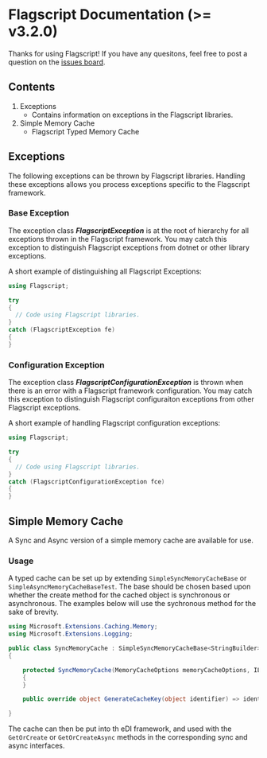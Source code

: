 # Flagscript Documentation (>= v3.2.0)

Thanks for using Flagscript! If you have any quesitons, feel free to post a question on the [issues board](../../issues). 

## Contents

1. Exceptions
   - Contains information on exceptions in the Flagscript libraries.
2. Simple Memory Cache
   - Flagscript Typed Memory Cache

## Exceptions

The following exceptions can be thrown by Flagscript libraries. Handling these exceptions allows you process exceptions specific to the Flagscript framework.

### Base Exception

The exception class **_FlagscriptException_** is at the root of hierarchy for all exceptions thrown in the Flagscript framework. You may catch this exception to distinguish Flagscript exceptions from dotnet or other library exceptions.

A short example of distinguishing all Flagscript Exceptions:

```csharp
using Flagscript;

try
{
  // Code using Flagscript libraries.
}
catch (FlagscriptException fe)
{
}
```

### Configuration Exception

The exception class **_FlagscriptConfigurationException_** is thrown when there is an error with a Flagscript framework configuration. You may catch this exception to distinguish Flagscript configuraiton exceptions from other Flagscript exceptions.

A short example of handling Flagscript configuration exceptions:

```csharp
using Flagscript;

try
{
  // Code using Flagscript libraries.
}
catch (FlagscriptConfigurationException fce)
{
}
```

## Simple Memory Cache

A Sync and Async version of a simple memory cache are available for use. 

### Usage

A typed cache can be set up by extending `SimpleSyncMemoryCacheBase` or `SimpleAsyncMemoryCacheBaseTest`. The base should be chosen based upon whether the create method for the cached object is synchronous or asynchronous. The examples below will use the sychronous method for the sake of brevity.

```csharp
using Microsoft.Extensions.Caching.Memory;
using Microsoft.Extensions.Logging;

public class SyncMemoryCache : SimpleSyncMemoryCacheBase<StringBuilder>
{

	protected SyncMemoryCache(MemoryCacheOptions memoryCacheOptions, ILogger logger) : base(memoryCacheOptions, logger)
	{
	}	

	public override object GenerateCacheKey(object identifier) => identifier;

}
```

The cache can then be put into th eDI framework, and used with the `GetOrCreate` or `GetOrCreateAsync` methods in the corresponding sync and async interfaces.

